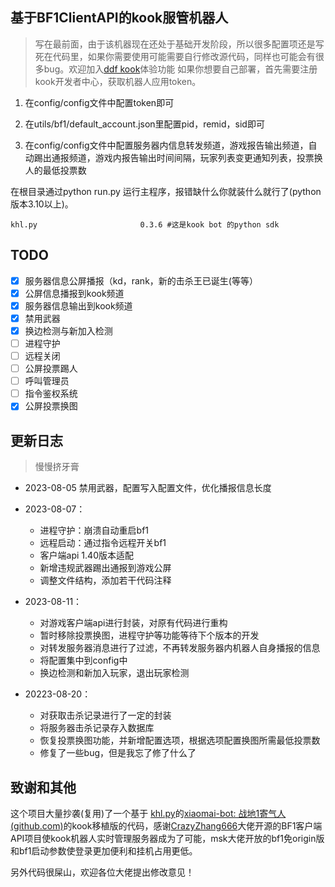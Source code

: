 ## 基于BF1ClientAPI的kook服管机器人

> 写在最前面，由于该机器现在还处于基础开发阶段，所以很多配置项还是写死在代码里，如果你需要使用可能需要自行修改源代码，同样也可能会有很多bug。欢迎加入[ddf kook](https://kook.top/A17StS)体验功能
如果你想要自己部署，首先需要注册kook开发者中心，获取机器人应用token。

1. 在config/config文件中配置token即可

2. 在utils/bf1/default_account.json里配置pid，remid，sid即可
3. 在config/config文件中配置服务器内信息转发频道，游戏报告输出频道，自动踢出通报频道，游戏内报告输出时间间隔，玩家列表变更通知列表，投票换人的最低投票数

 在根目录通过python run.py 运行主程序，报错缺什么你就装什么就行了(python版本3.10以上)。

 ```
 khl.py                       0.3.6 #这是kook bot 的python sdk
 ```

## TODO

 - [x] 服务器信息公屏播报（kd，rank，新的击杀王已诞生(等等）
 - [x] 公屏信息播报到kook频道
 - [x] 服务器信息输出到kook频道
 - [x] 禁用武器
 - [x] 换边检测与新加入检测
 - [ ] 进程守护
 - [ ] 远程关闭
 - [ ] 公屏投票踢人
 - [ ] 呼叫管理员
 - [ ] 指令鉴权系统
 - [x] 公屏投票换图

## 更新日志

> 慢慢挤牙膏

- 2023-08-05 禁用武器，配置写入配置文件，优化播报信息长度
- 2023-08-07：
  -  进程守护：崩溃自动重启bf1
  -  远程启动：通过指令远程开关bf1
  -  客户端api 1.40版本适配
  -  新增违规武器踢出通报到游戏公屏
  -  调整文件结构，添加若干代码注释
- 2023-08-11：
  - 对游戏客户端api进行封装，对原有代码进行重构
  - 暂时移除投票换图，进程守护等功能等待下个版本的开发
  - 对转发服务器消息进行了过滤，不再转发服务器内机器人自身播报的信息
  - 将配置集中到config中
  - 换边检测和新加入玩家，退出玩家检测

- 20223-08-20：
  - 对获取击杀记录进行了一定的封装
  - 将服务器击杀记录存入数据库
  - 恢复投票换图功能，并新增配置选项，根据选项配置换图所需最低投票数
  - 修复了一些bug，但是我忘了修了什么了

 ## 致谢和其他

 这个项目大量抄袭(复用)了一个基于 [khl.py](https://github.com/TWT233/khl.py)的[xiaomai-bot: 战地1寄气人 (github.com)](https://github.com/g1331/xiaomai-bot)的kook移植版的代码，感谢[CrazyZhang666](https://github.com/CrazyZhang666/)大佬开源的BF1客户端API项目使kook机器人实时管理服务器成为了可能，msk大佬开放的bf1免origin版和bf1启动参数使登录更加便利和挂机占用更低。

 另外代码很屎山，欢迎各位大佬提出修改意见！

